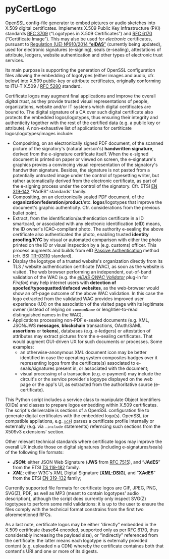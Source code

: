 # pyCertLogo
OpenSSL config-file generator to embed pictures or audio sketches into X.509 digital certificates.
Implements X.509 Public Key Infrastructure (PKI) standards [RFC 3709](https://www.rfc-editor.org/rfc/rfc3709) (“Logotypes in X.509 Certificates”) and [RFC 6170](https://www.rfc-editor.org/rfc/rfc6170) (“Certificate Image”).
This may also be used for *electronic* certificates, pursuant to [Regulation (UE) №910/2014 “**eIDAS**”](https://digital-strategy.ec.europa.eu/en/policies/eidas-regulation) (currently being updated), used for electronic signatures (e-signing), seals (e-sealing), attestations of attribute, ledgers, website authentication and other types of electronic trust services.

Its main purpose is supporting the generation of OpenSSL configuration files allowing the embedding of logotypes (either images and audio, cfr. below) into X.509 public-key or attribute certificates, originally conforming to ITU-T X.509 / [RFC 5280](https://www.rfc-editor.org/rfc/rfc5280) standard.

Certificate logos may augment final applications and improve the overall *digital trust*, as they provide trusted visual representations of people, organizations, website and/or IT systems which digital certificates are bound to. The digital signature of a CA over such digital certificate also protects the embedded logos/logotypes, thus ensuring their integrity and authenticity together with the rest of the certified data (e.g. a public key or attribute).
A non-exhaustive list of applications for certiticate logos/logotypes/images include:
 * Compositing, on an electronically signed PDF document, of the scanned picture of the signatory's (natural person's) **handwritten signature**, derived from the e-signature certificate itself. When the e-signed document is printed on paper or viewed on screen, the e-signature's graphics provies a convincing visual representation of the signatory's handwritten signature. Besides, the signature is not pasted from a potentially untrusted image under the control of typesetting writer, but rather automatically derived from the electronic certificate, as part of the e-signing process under the control of the signatory. Cfr. ETSI [EN 319-142](https://www.etsi.org/deliver/etsi_en/319100_319199/31914201/01.01.01_60/en_31914201v010101p.pdf) “PAdES” standards' family.
 * Compositing, on an electronically sealed PDF document, of the **organization**/**federation**/**product**/etc. **logo**s/logotypes that improve the document's graphic authenticity. Cfr. considerations from the previous bullet point.
 * Extract, from the identification/authentication certificate in a ID smartcard, or associated with any electronic identification (eID) means, the ID owner's ICAO-compliant photo. The authority e-sealing the above certificate also authenticated the photo, enabling trusted **identity proofing**/**KYC** by visual or automated comparison with either the photo printed on the ID or visual inspection by a (e.g. customs) officer. This process augments and builds from eID [Passive Authentication](https://www.bsi.bund.de/EN/Themen/Oeffentliche-Verwaltung/Elektronische-Identitaeten/Elektronische-Ausweisdokumente/Sicherheitsmechanismen/Passive-Authentication/passive-authentication_node.html) method (cfr. BSI [TR-03110](https://www.bsi.bund.de/EN/Themen/Unternehmen-und-Organisationen/Standards-und-Zertifizierung/Technische-Richtlinien/TR-nach-Thema-sortiert/tr03110/TR-03110_node.html) standard).
 * Display the logotype of a trusted website's organization directly from its TLS / website authentication certificate (WAC), as soon as the website is visited. The web browser performing an independent, out-of-band validation of the WAC (e.g. the [*eIDAS QWAC Validator*](https://addons.mozilla.org/en-US/firefox/addon/eidas-qwac-validator/) plug-in for *Firefox*) may help internet users with **detection of spoofed**/**typosquatted**/**defaced websites**, as the web-browser would show an off-page outcome of the above WAC validation. In this case the logo extracted from the validated WAC provides improved user experience (UX) on the association of the visited page with its legitimate owner (instead of relying on `commonName` or lenghtier-to-read distinguished names in the WAC).
 * Applications processing non-PDF e-sealed documents (e.g. XML, JSON/JWS **messages**, **blockchain** transactions, OAuth/SAML **assertions** or **tokens**), databases (e.g. e-ledgers) or attestation of attributes may extract pictures from the e-sealing certificates. That would augment GUI-driven UX for such documents or processes. Some examples:
     * an otherwise-anonymous XML document icon may be better identified in case the operating system composites badges over it representing logos from the certificate(s) associated to e-seals/signatures present in, or associated with the document;
     * visual processing of a transaction (e.g. e-payment) may include the circuit's or the service provider's logoype displayed on the web page or the app's UI, as extracted from the authoritative source (e-certificate).

This Python script includes a service class to manipulate Object Identifiers (OIDs) and classes to prepare logos embedding within X.509 certificates. The script's deliverable is sections of a OpenSSL configuration file to generate digital certificates with the embedded logo(s). OpenSSL (or compatible appliations, e.g. [*`xca`*](https://hohnstaedt.de/xca/)) parses a certificate profile internally or externally (e.g. via `.include` statements) referncing such sections from the X509v3 extensions' section.

Other relevant technical standards where certificate logos may improve the overall UX include those on digital signatures (including e-signatures/seals) of the following file formats:
  * ***JSON***: either JSON Web Signature (**JWS** from [RFC 7515](https://rfc-editor.org/rfc/rfc7515)), and “**JAdES**” from the ETSI [TS 119-182](https://www.etsi.org/deliver/etsi_ts/119100_119199/11918201/01.01.01_60/ts_11918201v010101p.pdf) family.
  * ***XML***: either W3C's XML Digital Signature ([**XML-DSIG**](https://www.w3.org/TR/xmldsig-core2/)), and “**XAdES**” from the ETSI [EN 319-132](https://www.etsi.org/deliver/etsi_en/319100_319199/31913201/01.02.01_60/en_31913201v010201p.pdf) family;

Currently supported file formats for certificate logos are GIF, JPEG, PNG, SVG(Z), PDF, as well as MP3 (meant to contain logotypes' audio description), although the script does currently only inspect SVG(Z) logotypes to perform some mild validations: it is up to the user to ensure the files comply with the technical format constrains from the first two aforementioned RFCs.

As a last note, certificate logos may be either “directly” embedded in the X.509 certificate (base64 encoded, supported only as per [RFC 6170](https://www.rfc-editor.org/rfc/rfc6170), thus considerably increasing the payload size), or “indirectly” referenced from the certificate: the latter means each logotype is externally provided content (e.g. uploaded n a CDN) whereby the certificate containes both that content's URI and one or more of its digests.
